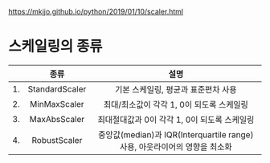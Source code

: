 https://mkjjo.github.io/python/2019/01/10/scaler.html

# 스케일링의 종류
|   |       종류      |                  설명                | 
|:---:|:----------------:|:-------------------------------------:|
| 1. | StandardScaler | 기본 스케일링, 평균과 표준편차 사용|
| 2. | MinMaxScaler | 최대/최소값이 각각 1, 0이 되도록 스케일링 |
| 3. | MaxAbsScaler | 최대절대값과 0이 각각 1, 0이 되도록 스케일링 |
| 4. | RobustScaler | 중앙값(median)과 IQR(Interquartile range) 사용, 아웃라이어의 영향을 최소화 |
